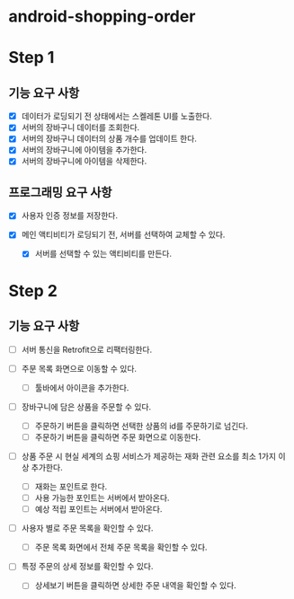 # android-shopping-order
# Step 1
## 기능 요구 사항
- [x] 데이터가 로딩되기 전 상태에서는 스켈레톤 UI를 노출한다.
- [x] 서버의 장바구니 데이터를 조회한다.
- [x] 서버의 장바구니 데이터의 상품 개수를 업데이트 한다.
- [x] 서버의 장바구니에 아이템을 추가한다.
- [x] 서버의 장바구니에 아이템을 삭제한다.

## 프로그래밍 요구 사항
- [x] 사용자 인증 정보를 저장한다.
  
- [x] 메인 액티비티가 로딩되기 전, 서버를 선택하여 교체할 수 있다.
  - [x] 서버를 선택할 수 있는 액티비티를 만든다.

# Step 2
## 기능 요구 사항
- [ ] 서버 통신을 Retrofit으로 리팩터링한다.

- [ ] 주문 목록 화면으로 이동할 수 있다.
  - [ ] 툴바에서 아이콘을 추가한다.

- [ ] 장바구니에 담은 상품을 주문할 수 있다.
  - [ ] 주문하기 버튼을 클릭하면 선택한 상품의 id를 주문하기로 넘긴다.
  - [ ] 주문하기 버튼을 클릭하면 주문 화면으로 이동한다.

- [ ] 상품 주문 시 현실 세계의 쇼핑 서비스가 제공하는 재화 관련 요소를 최소 1가지 이상 추가한다.
  - [ ] 재화는 포인트로 한다.
  - [ ] 사용 가능한 포인트는 서버에서 받아온다.
  - [ ] 예상 적립 포인트는 서버에서 받아온다.

- [ ] 사용자 별로 주문 목록을 확인할 수 있다.
  - [ ] 주문 목록 화면에서 전체 주문 목록을 확인할 수 있다.

- [ ] 특정 주문의 상세 정보를 확인할 수 있다.
  - [ ] 상세보기 버튼을 클릭하면 상세한 주문 내역을 확인할 수 있다.